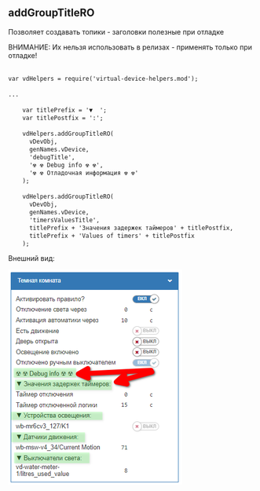 ## addGroupTitleRO

Позволяет создавать топики - заголовки полезные при отладке

ВНИМАНИЕ: Их нельзя использовать в релизах - применять только при отладке!


```

var vdHelpers = require('virtual-device-helpers.mod');

...

    var titlePrefix = '▼  ';
    var titlePostfix = ':';

    vdHelpers.addGroupTitleRO(
      vDevObj,
      genNames.vDevice,
      'debugTitle',
      '☢ ☢ Debug info ☢ ☢',
      '☢ ☢ Отладочная информация ☢ ☢'
    );

    vdHelpers.addGroupTitleRO(
      vDevObj,
      genNames.vDevice,
      'timersValuesTitle',
      titlePrefix + 'Значения задержек таймеров' + titlePostfix,
      titlePrefix + 'Values of timers' + titlePostfix
    );
```

Внешний вид:

![Внешний вид заголовков](emulate-title-from-topics.png)
